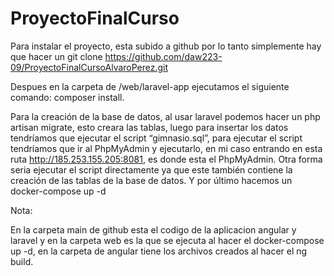 # ProyectoFinalCurso

Para instalar el proyecto, esta subido a github por lo tanto simplemente hay que hacer un 
git clone https://github.com/daw223-09/ProyectoFinalCursoAlvaroPerez.git

Despues en la carpeta de /web/laravel-app ejecutamos el siguiente comando: composer install.

Para la creación de la base de datos, al usar laravel podemos hacer un php artisan migrate, esto creara las tablas, 
luego para insertar los datos tendríamos que ejecutar el script “gimnasio.sql”,
para ejecutar el script tendríamos que ir al PhpMyAdmin y ejecutarlo, en mi caso entrando en esta ruta http://185.253.155.205:8081, es donde esta el PhpMyAdmin.
Otra forma seria ejecutar el script directamente ya que este también contiene la creación de las tablas de la base de datos.
Y por último hacemos un docker-compose up -d


Nota:

En la carpeta main de github esta el codigo de la aplicacion angular y laravel
y en la carpeta web es la que se ejecuta al hacer el docker-compose up -d,
en la carpeta de angular tiene los archivos creados al hacer el ng build.

